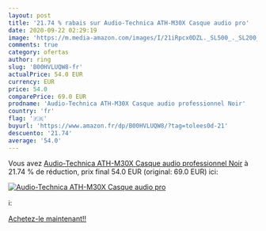 ```yaml
---
layout: post
title: '21.74 % rabais sur Audio-Technica ATH-M30X Casque audio pro'
date: 2020-09-22 02:29:19
image: 'https://m.media-amazon.com/images/I/21iRpcx0DZL._SL500_._SL200_.jpg'
comments: true
category: ofertas
author: ring
slug: 'B00HVLUQW8-fr'
actualPrice: 54.0 EUR
currency: EUR
price: 54.0
comparePrice: 69.0 EUR
prodname: 'Audio-Technica ATH-M30X Casque audio professionnel Noir'
country: 'fr'
flag: '🇫🇷'
buyurl: 'https://www.amazon.fr/dp/B00HVLUQW8/?tag=tolees0d-21'
descuento: '21.74'
average: '54.0'
---
```


Vous avez [Audio-Technica ATH-M30X Casque audio professionnel Noir](https://www.amazon.fr/dp/B00HVLUQW8/?tag=tolees0d-21)  à  21.74 % de réduction, prix final  54.0 EUR (original: 69.0 EUR) ici:

[![Audio-Technica ATH-M30X Casque audio pro](https://m.media-amazon.com/images/I/21iRpcx0DZL._SL500_._SL200_.jpg)](https://www.amazon.fr/dp/B00HVLUQW8/?tag=tolees0d-21)

ℹ️:


[Achetez-le maintenant!!](https://www.amazon.fr/dp/B00HVLUQW8/?tag=tolees0d-21)
